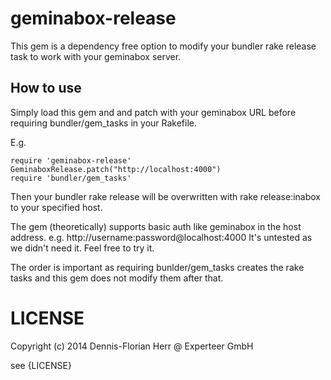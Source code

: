 geminabox-release
=================

This gem is a dependency free option to modify your bundler rake release task to work with your geminabox server.

## How to use

Simply load this gem and and patch with your geminabox URL before requiring bundler/gem_tasks in your Rakefile.

E.g.

```
require 'geminabox-release'
GeminaboxRelease.patch("http://localhost:4000")
require 'bundler/gem_tasks'

```

Then your bundler rake release will be overwritten with rake release:inabox to your specified host.

The gem (theoretically) supports basic auth like geminabox in the host address. e.g. http://username:password@localhost:4000
It's untested as we didn't need it. Feel free to try it.

The order is important as requiring bunlder/gem_tasks creates the rake tasks and this gem does not modify them after that.


# LICENSE

Copyright (c) 2014 Dennis-Florian Herr @ Experteer GmbH

see {LICENSE}

